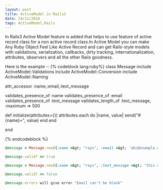 ```yaml
---
layout: post
title: ActiveModel in Rails3
date: 24/11/2010
tags: ActiveModel,Rails
---
```



In Rails3 Active Model feature is added that helps to use feature of active record class for a non active record class.In Active Model you can make Any Ruby Object Feel Like Active Record and can get Rails-style models with validations, serialization, callbacks, dirty tracking, internationalization, attributes, observers and all the other Rails goodness.

Here is the example -:
{% codeblock lang:ruby%}
class Message
  include ActiveModel::Validations
  include ActiveModel::Conversion
  include ActiveModel::Naming

  attr_accessor :name,:email,:text_message

  validates_presence_of :name
  validates_presence_of :email
  validates_presence_of :text_message
  validates_length_of :text_message, :maximum =&gt; 500

  def initialize(attributes={})
    attributes.each do |name, value|
      send("#{name}=", value)
    end
  end

end

{% endcodeblock %}
```ruby
@message = Message.new({:name =&gt; "rays", :email =&gt; 'abc@example.com', :text_message =&gt; "this my text message"})

@message.valid? => true

@message = Message.new({:name =&gt; "rays", :text_message =&gt; "this my text message"})

@message.valid? => false

@message.errors will give error "Email can't be blank"
```
